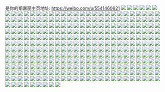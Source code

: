 是你的斯嘉丽主页地址: https://weibo.com/u/5541460621 
![](https://wx4.sinaimg.cn/mw2000/00631p37ly1h8wl31v5vjj30u013dgqv.jpg) 
![](https://wx4.sinaimg.cn/mw2000/00631p37ly1h8wkykr6pmj30u013ygr3.jpg) 
![](https://wx4.sinaimg.cn/mw2000/00631p37ly1h8wjaasw4kj30u00u0juh.jpg) 
![](https://wx4.sinaimg.cn/mw2000/00631p37ly1h8wjgc9nrqj30u00u0adk.jpg) 
![](https://wx4.sinaimg.cn/mw2000/00631p37ly1h8wjhbfwa5j30u0140ag6.jpg) 
![](https://wx4.sinaimg.cn/mw2000/00631p37ly1h8wjgdrh3qj30u0140wkc.jpg) 
![](https://wx4.sinaimg.cn/mw2000/00631p37ly1h87cnyiescj31rl2dce81.jpg) 
![](https://wx4.sinaimg.cn/mw2000/00631p37ly1h7vog5mg21j31qc2blkjm.jpg) 
![](https://wx4.sinaimg.cn/mw2000/00631p37ly1h7voffnd33j31rk2dcb2b.jpg) 
![](https://wx4.sinaimg.cn/mw2000/00631p37ly1h7nat64vv5j316p1kwnlx.jpg) 
![](https://wx4.sinaimg.cn/mw2000/00631p37ly1h7namyc7z2j32fq2zeu0y.jpg) 
![](https://wx4.sinaimg.cn/mw2000/00631p37ly1h7nauuhglzj316o1kwnh0.jpg) 
![](https://wx4.sinaimg.cn/mw2000/00631p37ly1h7k9oarl69j31400u07cz.jpg) 
![](https://wx4.sinaimg.cn/mw2000/00631p37ly1h7k9pdgwy9j30u013zdni.jpg) 
![](https://wx4.sinaimg.cn/mw2000/00631p37ly1h7k9rff89tj31910u0wnr.jpg) 
![](https://wx4.sinaimg.cn/mw2000/00631p37ly1h7k9rg0a7kj30u00u07al.jpg) 
![](https://wx4.sinaimg.cn/mw2000/00631p37ly1h7k9pdvt7fj30u0140wlk.jpg) 
![](https://wx4.sinaimg.cn/mw2000/00631p37ly1h7k9q99tscj30u016h7c9.jpg) 
![](https://wx4.sinaimg.cn/mw2000/00631p37ly1h77f5izoxpj31s02dc475.jpg) 
![](https://wx4.sinaimg.cn/mw2000/00631p37ly1h77evmt2q5j316o1kw1kx.jpg) 
![](https://wx4.sinaimg.cn/mw2000/00631p37ly1h77eanxy1lj32c0340u0x.jpg) 
![](https://wx4.sinaimg.cn/mw2000/00631p37ly1h77e9tonnbj31s02dc0z4.jpg) 
![](https://wx4.sinaimg.cn/mw2000/00631p37ly1h73zesecxbj316o1kwtb0.jpg) 
![](https://wx4.sinaimg.cn/mw2000/00631p37ly1h6mnjyh9qoj31180u07l4.jpg) 
![](https://wx4.sinaimg.cn/mw2000/00631p37ly1h6mnjcb4imj32c02c0b29.jpg) 
![](https://wx4.sinaimg.cn/mw2000/00631p37ly1h6mnj7y9ptj31kw1chdlf.jpg) 
![](https://wx4.sinaimg.cn/mw2000/00631p37ly1h61rbyct75j316q1kw764.jpg) 
![](https://wx4.sinaimg.cn/mw2000/00631p37ly1h62apqwax8j32dc1s0n96.jpg) 
![](https://wx4.sinaimg.cn/mw2000/00631p37ly1h62apy4nh7j32dc1s01ky.jpg) 
![](https://wx4.sinaimg.cn/mw2000/00631p37ly1h61q3xh97fj32dc1s0b2a.jpg) 
![](https://wx4.sinaimg.cn/mw2000/00631p37ly1h61q3lx7h4j32cr1l24qq.jpg) 
![](https://wx4.sinaimg.cn/mw2000/00631p37ly1h61q3dkm37j32dc1s0qv5.jpg) 
![](https://wx4.sinaimg.cn/mw2000/00631p37ly1h6qpky5t0dj30yi1aowh5.jpg) 
![](https://wx4.sinaimg.cn/mw2000/00631p37ly1h5vv6to1r4j30vg15xk4g.jpg) 
![](https://wx4.sinaimg.cn/mw2000/00631p37ly1h5vv6r7fp0j30vh160k39.jpg) 
![](https://wx4.sinaimg.cn/mw2000/00631p37ly1h5vv6uqfjjj30wi16fwqt.jpg) 
![](https://wx4.sinaimg.cn/mw2000/00631p37ly1h5vv6vopilj30vm167n9f.jpg) 
![](https://wx4.sinaimg.cn/mw2000/00631p37ly1h5vv6wtkyrj30vv164gxu.jpg) 
![](https://wx4.sinaimg.cn/mw2000/00631p37ly1h5vv6sojuyj30v815ndtx.jpg) 
![](https://wx4.sinaimg.cn/mw2000/00631p37ly1h5nbsm5vmyj30ts13pwm6.jpg) 
![](https://wx4.sinaimg.cn/mw2000/00631p37ly1h5nbk3cphpj30u013yn2o.jpg) 
![](https://wx4.sinaimg.cn/mw2000/00631p37ly1h5nbk3pki8j30u014013z.jpg) 
![](https://wx4.sinaimg.cn/mw2000/00631p37ly1h5fp2wkbwzj30yi0xzdpe.jpg) 
![](https://wx4.sinaimg.cn/mw2000/00631p37ly1h5fp2xfxepj30yg0yvdps.jpg) 
![](https://wx4.sinaimg.cn/mw2000/00631p37ly1h5fp2w7544j30yi0yc13a.jpg) 
![](https://wx4.sinaimg.cn/mw2000/00631p37ly1h5fp2x2jnqj30yh0yfakt.jpg) 
![](https://wx4.sinaimg.cn/mw2000/00631p37ly1h5eqs4apexj30u013yqcl.jpg) 
![](https://wx4.sinaimg.cn/mw2000/00631p37ly1h5100jrbplj32c02c0e81.jpg) 
![](https://wx4.sinaimg.cn/mw2000/00631p37ly1h5100l2r6tj32c02c0e81.jpg) 
![](https://wx4.sinaimg.cn/mw2000/00631p37ly1h5100o49k9j32c0340qv6.jpg) 
![](https://wx4.sinaimg.cn/mw2000/00631p37ly1h5100r88y4j32c0340e83.jpg) 
![](https://wx4.sinaimg.cn/mw2000/00631p37ly1h5100sharmj33402c0npe.jpg) 
![](https://wx4.sinaimg.cn/mw2000/00631p37ly1h5100ugvloj32c02c0x6p.jpg) 
![](https://wx4.sinaimg.cn/mw2000/00631p37ly1h5100vu1hmj32c02c0x6p.jpg) 
![](https://wx4.sinaimg.cn/mw2000/00631p37ly1h5100woq15j32c02c0kjl.jpg) 
![](https://wx4.sinaimg.cn/mw2000/00631p37ly1h5100y7sd3j32c02c0x6p.jpg) 
![](https://wx4.sinaimg.cn/mw2000/00631p37ly1h5100iktboj3212212e81.jpg) 
![](https://wx4.sinaimg.cn/mw2000/00631p37ly1h5100zp0xhj32c02c0u0x.jpg) 
![](https://wx4.sinaimg.cn/mw2000/00631p37ly1h50n844xruj30u00u0gso.jpg) 
![](https://wx4.sinaimg.cn/mw2000/00631p37ly1h50n84gnc0j30u013z445.jpg) 
![](https://wx4.sinaimg.cn/mw2000/00631p37ly1h4zo4asvkfj30u0140q82.jpg) 
![](https://wx4.sinaimg.cn/mw2000/00631p37ly1h4hpcpztl3j31s02dce81.jpg) 
![](https://wx4.sinaimg.cn/mw2000/00631p37ly1h4hpd09trdj31s02dcqv6.jpg) 
![](https://wx4.sinaimg.cn/mw2000/00631p37ly1h4hpd6p64dj31s02dc4qr.jpg) 
![](https://wx4.sinaimg.cn/mw2000/00631p37ly1h4hpcmr5xlj31s02dc7wj.jpg) 
![](https://wx4.sinaimg.cn/mw2000/00631p37ly1h4hpctf72cj31s02dchdu.jpg) 
![](https://wx4.sinaimg.cn/mw2000/00631p37ly1h4bcyc6fwhj311v1pcn6n.jpg) 
![](https://wx4.sinaimg.cn/mw2000/00631p37ly1h4fikcm7xxj30qz12wqbg.jpg) 
![](https://wx4.sinaimg.cn/mw2000/00631p37ly1h4fikbzz16j31s02dcx6p.jpg) 
![](https://wx4.sinaimg.cn/mw2000/00631p37ly1h4fikd5a5fj30qz0md42r.jpg) 
![](https://wx4.sinaimg.cn/mw2000/00631p37ly1h481m4suvlj317z267azj.jpg) 
![](https://wx4.sinaimg.cn/mw2000/00631p37ly1h481jz51mgj32c02c07wl.jpg) 
![](https://wx4.sinaimg.cn/mw2000/00631p37ly1h481l1mj1jj314u20m4qp.jpg) 
![](https://wx4.sinaimg.cn/mw2000/00631p37ly1h481cx5of5j32dc1s0hdu.jpg) 
![](https://wx4.sinaimg.cn/mw2000/00631p37ly1h481ly6i8bj31s02dcnpe.jpg) 
![](https://wx4.sinaimg.cn/mw2000/00631p37ly1h481l9u90tj31s02dcu0x.jpg) 
![](https://wx4.sinaimg.cn/mw2000/00631p37ly1h481m1s49sj315w1kw4qp.jpg) 
![](https://wx4.sinaimg.cn/mw2000/00631p37ly1h481k6hccbj318z27z4qp.jpg) 
![](https://wx4.sinaimg.cn/mw2000/00631p37ly1h481jtc8njj31c51s6kjl.jpg) 
![](https://wx4.sinaimg.cn/mw2000/00631p37ly1h481k43kqqj32dc1s0u0y.jpg) 
![](https://wx4.sinaimg.cn/mw2000/00631p37ly1h481kbwex5j31s02dcb2b.jpg) 
![](https://wx4.sinaimg.cn/mw2000/00631p37ly1h481kg9omvj31s02dcqv5.jpg) 
![](https://wx4.sinaimg.cn/mw2000/00631p37ly1h481knc8x0j32c02c0x6s.jpg) 
![](https://wx4.sinaimg.cn/mw2000/00631p37ly1h481kr1rnuj32dc1s01ky.jpg) 
![](https://wx4.sinaimg.cn/mw2000/00631p37ly1h481kup4pxj32dc1s01ky.jpg) 
![](https://wx4.sinaimg.cn/mw2000/00631p37ly1h481kytdn8j31s01s04qq.jpg) 
![](https://wx4.sinaimg.cn/mw2000/00631p37ly1h481l6nxk4j32dc1s07wj.jpg) 
![](https://wx4.sinaimg.cn/mw2000/00631p37ly1h481markb7j32c02c01ky.jpg) 
![](https://wx4.sinaimg.cn/mw2000/00631p37ly1h44zfnoz74j31s32dckjl.jpg) 
![](https://wx4.sinaimg.cn/mw2000/00631p37ly1h44ljs5z7pj316q1kwnis.jpg) 
![](https://wx4.sinaimg.cn/mw2000/00631p37ly1h3zt8ilytpj31rz2dbu0x.jpg) 
![](https://wx4.sinaimg.cn/mw2000/00631p37ly1h3zt8goadfj32dc2dc7wi.jpg) 
![](https://wx4.sinaimg.cn/mw2000/00631p37ly1h3ytufv2ndj32c0340hdu.jpg) 
![](https://wx4.sinaimg.cn/mw2000/00631p37ly1h3rprvaoq3j32c0340e82.jpg) 
![](https://wx4.sinaimg.cn/mw2000/00631p37ly1h3rpryt7wsj30yh19zdqq.jpg) 
![](https://wx4.sinaimg.cn/mw2000/00631p37ly1h3rpslpnb1j32c03401ky.jpg) 
![](https://wx4.sinaimg.cn/mw2000/00631p37ly1h3rprwnpeqj30yi1a0tj9.jpg) 
![](https://wx4.sinaimg.cn/mw2000/00631p37ly1h3rps1a4pmj30u01hc1af.jpg) 
![](https://wx4.sinaimg.cn/mw2000/00631p37ly1h3rprxmz2zj30yi1a0143.jpg) 
![](https://wx4.sinaimg.cn/mw2000/00631p37ly1h38vlguj58j316o1kw1hx.jpg) 
![](https://wx4.sinaimg.cn/mw2000/00631p37ly1h38vld6vyoj31s02dcqv5.jpg) 
![](https://wx4.sinaimg.cn/mw2000/00631p37ly1h510n5pt9zj31s02dcqv5.jpg) 
![](https://wx4.sinaimg.cn/mw2000/00631p37ly1h32fdonq3sj316o1kw7wh.jpg) 
![](https://wx4.sinaimg.cn/mw2000/00631p37ly1h32fds0np0j32c0340x6r.jpg) 
![](https://wx4.sinaimg.cn/mw2000/00631p37ly1h32fdv3tbaj32c03401l1.jpg) 
![](https://wx4.sinaimg.cn/mw2000/00631p37ly1h32arqohf4j31s02dc7wi.jpg) 
![](https://wx4.sinaimg.cn/mw2000/00631p37ly1h32arstx2pj31s02dchdt.jpg) 
![](https://wx4.sinaimg.cn/mw2000/00631p37ly1h32aryaetij32c02c01kx.jpg) 
![](https://wx4.sinaimg.cn/mw2000/00631p37ly1h32arzo4kej32c03407wh.jpg) 
![](https://wx4.sinaimg.cn/mw2000/00631p37ly1h32as1dkdaj32c0340e82.jpg) 
![](https://wx4.sinaimg.cn/mw2000/00631p37ly1h32armk5c0j32c02c0b0y.jpg) 
![](https://wx4.sinaimg.cn/mw2000/00631p37ly1h31xi11t68j31s32dbu0x.jpg) 
![](https://wx4.sinaimg.cn/mw2000/00631p37ly1h312c455bhj31s02dce82.jpg) 
![](https://wx4.sinaimg.cn/mw2000/00631p37ly1h2ztlqzuyqj310x1d8e81.jpg) 
![](https://wx4.sinaimg.cn/mw2000/00631p37ly1h2ztlolz0cj30w016n4jn.jpg) 
![](https://wx4.sinaimg.cn/mw2000/00631p37ly1h2zt4bqh43j31400u0qb5.jpg) 
![](https://wx4.sinaimg.cn/mw2000/00631p37ly1h2ztltu6fgj31s02dcqv5.jpg) 
![](https://wx4.sinaimg.cn/mw2000/00631p37ly1h2zt40vuxqj32dc2dckjl.jpg) 
![](https://wx4.sinaimg.cn/mw2000/00631p37ly1h2yuun0et8j316o1kw7wh.jpg) 
![](https://wx4.sinaimg.cn/mw2000/00631p37ly1h2yuuguk5vj31kw16oqv5.jpg) 
![](https://wx4.sinaimg.cn/mw2000/00631p37ly1h2yuujkag1j31kw16ox6p.jpg) 
![](https://wx4.sinaimg.cn/mw2000/00631p37ly1h2udugv08vj30u0140dn8.jpg) 
![](https://wx4.sinaimg.cn/mw2000/00631p37ly1h2rsnavzl5j32c03401kz.jpg) 
![](https://wx4.sinaimg.cn/mw2000/00631p37ly1h2rsn30q3ij316r1l04qq.jpg) 
![](https://wx4.sinaimg.cn/mw2000/00631p37ly1h2rsmrffjnj31ok2sk1ky.jpg) 
![](https://wx4.sinaimg.cn/mw2000/00631p37ly1h2rsmnuf8yj32tq2484qq.jpg) 
![](https://wx4.sinaimg.cn/mw2000/00631p37ly1h2rsmu4gdkj31sg2dsx6p.jpg) 
![](https://wx4.sinaimg.cn/mw2000/00631p37ly1h2rsn0c3ikj33402c0u0z.jpg) 
![](https://wx4.sinaimg.cn/mw2000/00631p37ly1h2rsn55umqj31ji1sg1kx.jpg) 
![](https://wx4.sinaimg.cn/mw2000/00631p37ly1h2rsmkevfzj32c0340hdv.jpg) 
![](https://wx4.sinaimg.cn/mw2000/00631p37ly1h2rsn7pa75j31ya1yahdt.jpg) 
![](https://wx4.sinaimg.cn/mw2000/00631p37ly1h2nremfgipj30ty13wanv.jpg) 
![](https://wx4.sinaimg.cn/mw2000/00631p37ly1h2d2sxu8bnj31kv1kve81.jpg) 
![](https://wx4.sinaimg.cn/mw2000/00631p37ly1h2d2ss4e89j311x1kwayw.jpg) 
![](https://wx4.sinaimg.cn/mw2000/00631p37ly1h2d2t5unzoj31kw1kw7wh.jpg) 
![](https://wx4.sinaimg.cn/mw2000/00631p37ly1h2d2svfy1aj31kw2dcnpd.jpg) 
![](https://wx4.sinaimg.cn/mw2000/00631p37ly1h2d2tpgrxaj31rx2dce81.jpg) 
![](https://wx4.sinaimg.cn/mw2000/00631p37ly1h2d2tuyyosj31kv1kvhdt.jpg) 
![](https://wx4.sinaimg.cn/mw2000/00631p37ly1h2978sthk6j30yi0kdjw4.jpg) 
![](https://wx4.sinaimg.cn/mw2000/00631p37ly1h1uhyfrj04j32dc1rx7wi.jpg) 
![](https://wx4.sinaimg.cn/mw2000/00631p37ly1h1uhyjwae5j31s02dc1kz.jpg) 
![](https://wx4.sinaimg.cn/mw2000/00631p37ly1h1uhz7i1vxj31pt2ae1kz.jpg) 
![](https://wx4.sinaimg.cn/mw2000/00631p37ly1h1uhyb14kij32dc1s0hdw.jpg) 
![](https://wx4.sinaimg.cn/mw2000/00631p37ly1h1pq1lthzfj31s32dckjl.jpg) 
![](https://wx4.sinaimg.cn/mw2000/00631p37ly1h1meo8fp7wj30yi1pce81.jpg) 
![](https://wx4.sinaimg.cn/mw2000/00631p37ly1h1meo9nsvtj30ls12pjz5.jpg) 
![](https://wx4.sinaimg.cn/mw2000/00631p37ly1h1hlz5tqdcj31kv2dce81.jpg) 
![](https://wx4.sinaimg.cn/mw2000/00631p37ly1h1hm0u8jpcj30yi0vqter.jpg) 
![](https://wx4.sinaimg.cn/mw2000/00631p37ly1h1hlyjzs6nj32c02c07wh.jpg) 
![](https://wx4.sinaimg.cn/mw2000/00631p37ly1h1hm3irn61j30u01gsth8.jpg) 
![](https://wx4.sinaimg.cn/mw2000/00631p37ly1h1hm3odkptj30yi0yawkt.jpg) 
![](https://wx4.sinaimg.cn/mw2000/00631p37ly1h1hmezcbwqj30ip0ipgrb.jpg) 
![](https://wx4.sinaimg.cn/mw2000/00631p37ly1h1hmixvzpjj30u00u0tbv.jpg) 
![](https://wx4.sinaimg.cn/mw2000/00631p37ly1h1hmkc9h4mj30sg11xk5k.jpg) 
![](https://wx4.sinaimg.cn/mw2000/00631p37ly1h1fa2cg0rrj31yi1yikjq.jpg) 
![](https://wx4.sinaimg.cn/mw2000/00631p37ly1h1fa23bslij322o340kjm.jpg) 
![](https://wx4.sinaimg.cn/mw2000/00631p37ly1h1fa2ekq6xj31kw2dc1kx.jpg) 
![](https://wx4.sinaimg.cn/mw2000/00631p37ly1h1fa2uywpdj324j24ju0y.jpg) 
![](https://wx4.sinaimg.cn/mw2000/00631p37ly1h1fa8so5gvj31kw1kwu0x.jpg) 
![](https://wx4.sinaimg.cn/mw2000/00631p37ly1h1fa37jzsnj32c02c0npe.jpg) 
![](https://wx4.sinaimg.cn/mw2000/00631p37ly1h1fa93avd7j31s32dcu0x.jpg) 
![](https://wx4.sinaimg.cn/mw2000/00631p37ly1h1fa99w2raj31s32dc1ky.jpg) 
![](https://wx4.sinaimg.cn/mw2000/00631p37ly1h1faa7uy95j31kv2dcqv5.jpg) 
![](https://wx4.sinaimg.cn/mw2000/00631p37ly1h14w4lyx5fj30sg6gau0z.jpg) 
![](https://wx4.sinaimg.cn/mw2000/00631p37ly1h14w4rls7zj30sg5yfqv7.jpg) 
![](https://wx4.sinaimg.cn/mw2000/00631p37ly1h14w4u9rtyj30sg2cyb29.jpg) 
![](https://wx4.sinaimg.cn/mw2000/00631p37ly1h14w4g4dauj30sg5hx1kz.jpg) 
![](https://wx4.sinaimg.cn/mw2000/00631p37ly1h0sax277jvj31sg2ds1ky.jpg) 
![](https://wx4.sinaimg.cn/mw2000/00631p37ly1h0sax4fnthj31sg2dsu0x.jpg) 
![](https://wx4.sinaimg.cn/mw2000/00631p37ly1h0sbe9l8r2j31sg2ds7wi.jpg) 
![](https://wx4.sinaimg.cn/mw2000/00631p37ly1h0r0ylt55uj324x2uk1kz.jpg) 
![](https://wx4.sinaimg.cn/mw2000/00631p37ly1h0r0yor9i8j33402c0npd.jpg) 
![](https://wx4.sinaimg.cn/mw2000/00631p37ly1h0r0zpne3oj32tq2484qq.jpg) 
![](https://wx4.sinaimg.cn/mw2000/00631p37ly1h0pzd0xiu7j31sg2eu7wi.jpg) 
![](https://wx4.sinaimg.cn/mw2000/00631p37ly1h0pzcxt6a9j31sg2ds4qq.jpg) 
![](https://wx4.sinaimg.cn/mw2000/00631p37ly1h0pzeekeijj32c02c0kjl.jpg) 
![](https://wx4.sinaimg.cn/mw2000/00631p37ly1h0occnz4q2j31cl1clx6p.jpg) 
![](https://wx4.sinaimg.cn/mw2000/00631p37ly1h0occj8qv8j32c0340b2f.jpg) 
![](https://wx4.sinaimg.cn/mw2000/00631p37ly1h0ocdj8tbyj32c033z7wl.jpg) 
![](https://wx4.sinaimg.cn/mw2000/00631p37ly1h082vlc8lzj32c02c0qv7.jpg) 
![](https://wx4.sinaimg.cn/mw2000/00631p37ly1gzccrqt1q0j33402c04qq.jpg) 
![](https://wx4.sinaimg.cn/mw2000/00631p37ly1gzccrsufwnj31sg2dskjl.jpg) 
![](https://wx4.sinaimg.cn/mw2000/00631p37ly1gzccrla86fj32c02c04qq.jpg) 
![](https://wx4.sinaimg.cn/mw2000/00631p37ly1gzccryis3uj32482tqe3a.jpg) 
![](https://wx4.sinaimg.cn/mw2000/00631p37ly1gzcctcqz6wj32dq1se1ky.jpg) 
![](https://wx4.sinaimg.cn/mw2000/00631p37ly1gyw1y2ksr3j32482tqe82.jpg) 
![](https://wx4.sinaimg.cn/mw2000/00631p37ly1gyw1y58bbcj32c0340npe.jpg) 
![](https://wx4.sinaimg.cn/mw2000/00631p37ly1gyrcccx4fdj30yi1pcb29.jpg) 
![](https://wx4.sinaimg.cn/mw2000/00631p37ly1gyrcexbj1dj30yi0yawkt.jpg) 
![](https://wx4.sinaimg.cn/mw2000/00631p37ly1gx5kl016ohj321e2pwx6q.jpg) 
![](https://wx4.sinaimg.cn/mw2000/00631p37ly1gx5kl3c1a7j325g2v81kz.jpg) 
![](https://wx4.sinaimg.cn/mw2000/00631p37ly1gx5kkjzk4pj33402c0npe.jpg) 
![](https://wx4.sinaimg.cn/mw2000/00631p37ly1gx5kkqkebrj32c02c04qq.jpg) 
![](https://wx4.sinaimg.cn/mw2000/00631p37ly1gx5kku4f5kj32c02c0x6p.jpg) 
![](https://wx4.sinaimg.cn/mw2000/00631p37ly1gx5kkxgwcpj32c02c0u0x.jpg) 
![](https://wx4.sinaimg.cn/mw2000/00631p37ly1gx5kkhdsvrj32c02c0npd.jpg) 
![](https://wx4.sinaimg.cn/mw2000/00631p37ly1gx5kklknnwj32c02c0e81.jpg) 
![](https://wx4.sinaimg.cn/mw2000/00631p37ly1gx5kl5dv9kj33402c0b2a.jpg) 
![](https://wx4.sinaimg.cn/mw2000/00631p37ly1gwxgkjqgqpj32c0340kjm.jpg) 
![](https://wx4.sinaimg.cn/mw2000/00631p37ly1gwxgktnv3ij32c0340hdt.jpg) 
![](https://wx4.sinaimg.cn/mw2000/00631p37ly1gwxgkfkwu9j30u014049z.jpg) 
![](https://wx4.sinaimg.cn/mw2000/00631p37ly1gwxglwylrpj30u013wk4y.jpg) 
![](https://wx4.sinaimg.cn/mw2000/00631p37ly1gwxgkp31k0j32c02c0b2a.jpg) 
![](https://wx4.sinaimg.cn/mw2000/00631p37ly1gwxgl0wn92j33402c0b2b.jpg) 
![](https://wx4.sinaimg.cn/mw2000/00631p37ly1gw10n8peu8j32c03407wk.jpg) 
![](https://wx4.sinaimg.cn/mw2000/00631p37ly1gw10n530znj32c0340x6s.jpg) 
![](https://wx4.sinaimg.cn/mw2000/00631p37ly1gw10nc5fq0j32c0340e84.jpg) 
![](https://wx4.sinaimg.cn/mw2000/00631p37ly1gw10nfszb3j31rs2nou0y.jpg) 
![](https://wx4.sinaimg.cn/mw2000/00631p37ly1gw10ngv4wmj32c02c0e81.jpg) 
![](https://wx4.sinaimg.cn/mw2000/00631p37ly1gw10mzhnhej33402c0npf.jpg) 
![](https://wx4.sinaimg.cn/mw2000/00631p37ly1gvcthr74zbj33402c07wj.jpg) 
![](https://wx4.sinaimg.cn/mw2000/00631p37ly1gvcthxgxd4j33402c0kjn.jpg) 
![](https://wx4.sinaimg.cn/mw2000/00631p37ly1gvcthceu7ij63402c0npe02.jpg) 
![](https://wx4.sinaimg.cn/mw2000/00631p37ly1gvcti0p3jfj63402c0kjm02.jpg) 
![](https://wx4.sinaimg.cn/mw2000/00631p37ly1gvcti3gzhkj63402c0hdu02.jpg) 
![](https://wx4.sinaimg.cn/mw2000/00631p37ly1gvcthov8jrj62dc1s0e8202.jpg) 
![](https://wx4.sinaimg.cn/mw2000/00631p37ly1gv4plwhljoj61qw2dbu0x02.jpg) 
![](https://wx4.sinaimg.cn/mw2000/00631p37ly1gv2i1ikg5bj62c0340hdu02.jpg) 
![](https://wx4.sinaimg.cn/mw2000/00631p37ly1gv2i1lf0mjj32c03407wi.jpg) 
![](https://wx4.sinaimg.cn/mw2000/00631p37ly1gugigqsouzj62dc1rx7wh02.jpg) 
![](https://wx4.sinaimg.cn/mw2000/00631p37ly1gugih98l3aj32dc1rxb29.jpg) 
![](https://wx4.sinaimg.cn/mw2000/00631p37ly1gugihzlpegj62tq2481kx02.jpg) 
![](https://wx4.sinaimg.cn/mw2000/00631p37ly1gugigi1cwhj31400u0gt0.jpg) 
![](https://wx4.sinaimg.cn/mw2000/00631p37ly1gugii27911j32c03407wh.jpg) 
![](https://wx4.sinaimg.cn/mw2000/00631p37ly1gugihv60j9j62dc1rxe8102.jpg) 
![](https://wx4.sinaimg.cn/mw2000/00631p37ly1gsaofkqoe8j335s2dcb2h.jpg) 
![](https://wx4.sinaimg.cn/mw2000/00631p37ly1gsaoevq8hwj335s2dckju.jpg) 
![](https://wx4.sinaimg.cn/mw2000/00631p37ly1gsaofnd4phj33402c0hdt.jpg) 
![](https://wx4.sinaimg.cn/mw2000/00631p37ly1gsaofpas47j30u00u0adl.jpg) 
![](https://wx4.sinaimg.cn/mw2000/00631p37ly1gsaofplj1mj30u00u0q75.jpg) 
![](https://wx4.sinaimg.cn/mw2000/00631p37ly1gsaog7306bj33402c07tg.jpg) 
![](https://wx4.sinaimg.cn/mw2000/00631p37ly1grix88mvy5j31sg2dsb2c.jpg) 
![](https://wx4.sinaimg.cn/mw2000/00631p37ly1grix8756wtj31sg2ds7wk.jpg) 
![](https://wx4.sinaimg.cn/mw2000/00631p37ly1gri52x00z3j32c03401l2.jpg) 
![](https://wx4.sinaimg.cn/mw2000/00631p37ly1gri5511xbxj33402c07wh.jpg) 
![](https://wx4.sinaimg.cn/mw2000/00631p37ly1gri554o7e0j32c0340hdx.jpg) 
![](https://wx4.sinaimg.cn/mw2000/00631p37ly1gr7ayz2cz6j32c0340qv5.jpg) 
![](https://wx4.sinaimg.cn/mw2000/00631p37ly1gr7ayy6fpij32c0340kjl.jpg) 
![](https://wx4.sinaimg.cn/mw2000/00631p37ly1gr2wy71xncj31sg2dskjq.jpg) 
![](https://wx4.sinaimg.cn/mw2000/00631p37ly1gr2x0h6o8rj60u0140gye02.jpg) 
![](https://wx4.sinaimg.cn/mw2000/00631p37ly1gr2x157japj311g11gnk4.jpg) 
![](https://wx4.sinaimg.cn/mw2000/00631p37ly1gq7tmsp5cfj31sg2ds1l1.jpg) 
![](https://wx4.sinaimg.cn/mw2000/00631p37ly1gq6gadpta0j30u0140dql.jpg) 
![](https://wx4.sinaimg.cn/mw2000/00631p37ly1gq6gacpt7vj30u00u0jys.jpg) 
![](https://wx4.sinaimg.cn/mw2000/00631p37ly1gq6gad4ymcj30u01407eh.jpg) 
![](https://wx4.sinaimg.cn/mw2000/00631p37ly1gq6gae6ykmj30u00yy46y.jpg) 
![](https://wx4.sinaimg.cn/mw2000/00631p37ly1gq6gacdqozj30sg0sg412.jpg) 
![](https://wx4.sinaimg.cn/mw2000/00631p37ly1gq6gaelpvuj30u01407hi.jpg) 
![](https://wx4.sinaimg.cn/mw2000/00631p37ly1gq6gabzklij314s0u0wmt.jpg) 
![](https://wx4.sinaimg.cn/mw2000/00631p37ly1gq6gagwytwj30u0140wpn.jpg) 
![](https://wx4.sinaimg.cn/mw2000/00631p37ly1gq6gafxi83j30u013zwlj.jpg) 
![](https://wx4.sinaimg.cn/mw2000/00631p37ly1gq5blghci4j30u0140alt.jpg) 
![](https://wx4.sinaimg.cn/mw2000/00631p37ly1gq353hptpaj31s32dckjo.jpg) 
![](https://wx4.sinaimg.cn/mw2000/00631p37ly1gq353lxx78j32c02c0u15.jpg) 
![](https://wx4.sinaimg.cn/mw2000/00631p37ly1gq354bcjvpj31s32dckjo.jpg) 
![](https://wx4.sinaimg.cn/mw2000/00631p37ly1gq353p271hj32dc1q3b2f.jpg) 
![](https://wx4.sinaimg.cn/mw2000/00631p37ly1gq353xw132j32dc1s01l1.jpg) 
![](https://wx4.sinaimg.cn/mw2000/00631p37ly1gq353tx6chj32dc1s04qs.jpg) 
![](https://wx4.sinaimg.cn/mw2000/00631p37ly1gq35423lhkj31s32dchdw.jpg) 
![](https://wx4.sinaimg.cn/mw2000/00631p37ly1gq35401q0yj32dc1s01l1.jpg) 
![](https://wx4.sinaimg.cn/mw2000/00631p37ly1gq3544coqlj31s32dcqv8.jpg) 
![](https://wx4.sinaimg.cn/mw2000/00631p37ly1gp2d4fnptcj30u0140tgd.jpg) 
![](https://wx4.sinaimg.cn/mw2000/00631p37ly1h0pzrqabraj30rs15oagn.jpg) 
![](https://wx4.sinaimg.cn/mw2000/00631p37ly1h0pzrqvwi3j30rs2237fx.jpg) 
![](https://wx4.sinaimg.cn/mw2000/00631p37ly1h0pzrrb8xnj30rs15oqcu.jpg) 
![](https://wx4.sinaimg.cn/mw2000/00631p37ly1h0pzrs91nvj30rs15o11w.jpg) 
![](https://wx4.sinaimg.cn/mw2000/00631p37ly1h0pzrptjs1j30rs15pwlh.jpg) 
![](https://wx4.sinaimg.cn/mw2000/00631p37ly1h0pzrsxg38j30rs15o10h.jpg) 
![](https://wx4.sinaimg.cn/mw2000/00631p37ly1h0pzrtipcmj30rs223k2l.jpg) 
![](https://wx4.sinaimg.cn/mw2000/00631p37ly1h0pzru3c3hj30rs15on4k.jpg) 
![](https://wx4.sinaimg.cn/mw2000/00631p37ly1h0pzrusfewj30rs15oam9.jpg) 
![](https://wx4.sinaimg.cn/mw2000/00631p37ly1gou84yzir8j30fe0fewfd.jpg) 
![](https://wx4.sinaimg.cn/mw2000/00631p37ly1goruad8d5wj30u00u044a.jpg) 
![](https://wx4.sinaimg.cn/mw2000/00631p37ly1goppbjfla4j30u0140ae7.jpg) 
![](https://wx4.sinaimg.cn/mw2000/00631p37ly1goppbs45d5j30e80e8jrm.jpg) 
![](https://wx4.sinaimg.cn/mw2000/00631p37ly1gof43xyiwdj30u00u04be.jpg) 
![](https://wx4.sinaimg.cn/mw2000/00631p37ly1gof440amwgj31400u04g0.jpg) 
![](https://wx4.sinaimg.cn/mw2000/00631p37ly1gof43xidlmj30u013zgzo.jpg) 
![](https://wx4.sinaimg.cn/mw2000/00631p37ly1gof4d0dvocj31400u07as.jpg) 
![](https://wx4.sinaimg.cn/mw2000/00631p37ly1gof440w3a5j30u00u0qb5.jpg) 
![](https://wx4.sinaimg.cn/mw2000/00631p37ly1gof43z118dj31400u01dz.jpg) 
![](https://wx4.sinaimg.cn/mw2000/00631p37ly1gof4cvkev3j31400u04jl.jpg) 
![](https://wx4.sinaimg.cn/mw2000/00631p37ly1gof4e8tskdj30u00u0guu.jpg) 
![](https://wx4.sinaimg.cn/mw2000/00631p37ly1gof43yf9atj30u0140toz.jpg) 
![](https://wx4.sinaimg.cn/mw2000/00631p37ly1gody58lhahj30u00u0do8.jpg) 
![](https://wx4.sinaimg.cn/mw2000/00631p37ly1ghf1n7hgj5j30u00u07ol.jpg) 
![](https://wx4.sinaimg.cn/mw2000/00631p37ly1ghf1n8jdttj30u00u0qir.jpg) 
![](https://wx4.sinaimg.cn/mw2000/00631p37ly1ghf1n9qa4qj30u00u0qqj.jpg) 
![](https://wx4.sinaimg.cn/mw2000/00631p37ly1ghf1nb25q5j30u00u0h9p.jpg) 
![](https://wx4.sinaimg.cn/mw2000/00631p37ly1ghf1nc4g2hj30u00u0dxl.jpg) 
![](https://wx4.sinaimg.cn/mw2000/00631p37ly1ghf1ncfunrj30e70e70t2.jpg) 
![](https://wx4.sinaimg.cn/mw2000/00631p37ly1ghero1gc87j30j60j6abm.jpg) 
![](https://wx4.sinaimg.cn/mw2000/00631p37ly1ghero1sv2dj30j60j6wfv.jpg) 
![](https://wx4.sinaimg.cn/mw2000/00631p37ly1ggje7sepbzj30c80c8q3l.jpg) 
![](https://wx4.sinaimg.cn/mw2000/00631p37ly1gexwlq3vf8j30u01o0102.jpg) 
![](https://wx4.sinaimg.cn/mw2000/00631p37ly1geq0008paaj3334334nph.jpg) 
![](https://wx4.sinaimg.cn/mw2000/00631p37ly1gemhlna29uj30xc0xc7n3.jpg) 
![](https://wx4.sinaimg.cn/mw2000/00631p37ly1gemhpfqdluj32bc2bchdt.jpg) 
![](https://wx4.sinaimg.cn/mw2000/00631p37ly1gemhlnnnjaj30xc0xce0j.jpg) 
![](https://wx4.sinaimg.cn/mw2000/00631p37ly1gefjg0gr34j31911917tf.jpg) 
![](https://wx4.sinaimg.cn/mw2000/00631p37ly1gefjg1204aj32bc2bctwz.jpg) 
![](https://wx4.sinaimg.cn/mw2000/00631p37ly1gefjg1kwa4j31821821e5.jpg) 
![](https://wx4.sinaimg.cn/mw2000/00631p37ly1gefjg2w0xxj32bc2bc4qq.jpg) 
![](https://wx4.sinaimg.cn/mw2000/00631p37ly1gefjg3x63hj31hc1hc4qp.jpg) 
![](https://wx4.sinaimg.cn/mw2000/00631p37ly1gefjg51d9fj32bc2bcx6p.jpg) 
![](https://wx4.sinaimg.cn/mw2000/00631p37ly1ged6ytrwdzj31670voe5w.jpg) 
![](https://wx4.sinaimg.cn/mw2000/00631p37ly1ged6yu77gyj30u01o0jzh.jpg) 
![](https://wx4.sinaimg.cn/mw2000/00631p37ly1ged6yurukvj31880x7tp8.jpg) 
![](https://wx4.sinaimg.cn/mw2000/00631p37ly1ged6yvcwtrj30u00u0tsg.jpg) 
![](https://wx4.sinaimg.cn/mw2000/00631p37ly1ged6z0un7qj32zs2zsnpe.jpg) 
![](https://wx4.sinaimg.cn/mw2000/00631p37ly1ged6z1jdm2j31400u047z.jpg) 
![](https://wx4.sinaimg.cn/mw2000/00631p37ly1ged6z29qbfj30u00u0k8b.jpg) 
![](https://wx4.sinaimg.cn/mw2000/00631p37ly1ged6z358q9j31400u0h1k.jpg) 
![](https://wx4.sinaimg.cn/mw2000/00631p37ly1ged702j7yhj30u00u01aa.jpg) 
![](https://wx4.sinaimg.cn/mw2000/00631p37ly1ge7hob73ztj30u0140tut.jpg) 
